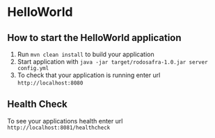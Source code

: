 # HelloWorld

How to start the HelloWorld application
---

1. Run `mvn clean install` to build your application
1. Start application with `java -jar target/rodosafra-1.0.jar server config.yml`
1. To check that your application is running enter url `http://localhost:8080`

Health Check
---

To see your applications health enter url `http://localhost:8081/healthcheck`
